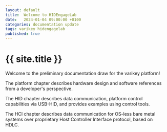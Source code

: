 ```yaml
---
layout: default
title:  Welcome to HIDEngageLab
date:   2024-01-04 09:00:00 +0100
categories: documentation update
tags: varikey hidengagelab
published: true
---
```


# {{ site.title }}

Welcome to the preliminary documentation draw for the varikey platform!

The platform chapter describes hardware design and software references from a developer's perspective.

The HID chapter describes data communication, platform control capabilities via USB-HID, and provides examples using control tools.

The HCI chapter describes data communication for OS-less bare metal systems over proprietary Host Controller Interface protocol, based on HDLC.
